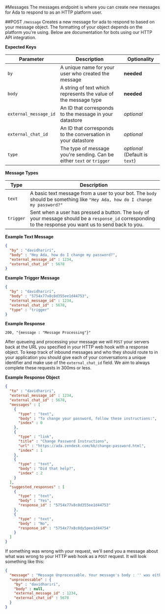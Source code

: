 #Messages
The messages endpoint is where you can create new messages for Ada to respond to as an HTTP platform user.

##POST `/message`
Creates a new message for ada to respond to based on your message object. The formatting of your object depends on the platform you're using. Below are documentation for bots using our HTTP API integration.

**Expected Keys**

Parameter | Description | Optionality
--- | --- | ---
`by` | A unique name for your user who created the message | **needed**
`body` | A string of text which represents the value of the message type | **needed**
`external_message_id` | An ID that corresponds to the message in your datastore | _optional_
`external_chat_id` | An ID that corresponds to the conversation in your datastore | _optional_
`type` | The type of message you're sending. Can be either `text` or `trigger` | _optional_ (Default is `text`)

**Message Types**

Type | Description
--- | ---
`text` | A basic text message from a user to your bot. The `body` should be something like `"Hey Ada, how do I change my password?"`
`trigger` | Sent when a user has pressed a button. The `body` of your message should be a `response_id` corresponding to the response you want us to send back to you.


**Example Text Message**
```json
{  
  "by" : "davidhariri",
  "body" : "Hey Ada, how do I change my password?",
  "external_message_id" : 1234,
  "external_chat_id" : 5678
}
```

**Example Trigger Message**
```json
{  
  "by" : "davidhariri",
  "body" : "5754x77x8c8d355ee1d44753",
  "external_message_id" : 1234,
  "external_chat_id" : 5678,
  "type" : "trigger"
}
```

**Example Response**
```
200, "{message : "Message Processing"}"
```

After queueing and processing your message we will `POST` your servers back at the URL you specified in your HTTP web hook with a response object. To keep track of inbound messages and who they should route to in your application you should give each of your conversations a unique identifier and make use of the `external_chat_id` field. We aim to always complete these requests in 300ms or less.

**Example Response Object**
```json
{
  "to" : "davidhariri",
  "external_message_id" : 1234,
  "external_chat_id" : 5678,
  "messages" : [
    {
      "type" : "text",
      "body" : "To change your password, follow these instructions:",
      "index" : 0
    },
    {
      "type" : "link",
      "title" : "Change Password Instructions",
      "url" : "https://ada.zendesk.com/kb/change-password.html",
      "index" : 1
    },
    {
      "type" : "text",
      "body" : "Did that help?",
      "index" : 2
    }
  ],
  "suggested_responses" : [
    {
      "type" : "text",
      "body" : "Yes",
      "response_id" : "5754x77x8c8d355ee1d44753"
    },
    {
      "type" : "text",
      "body" : "No",
      "response_id" : "5754x77x8c8dy5pee1d44754"
    }
  ]
}
```

If something was wrong with your request, we'll send you a message about what was wrong to your HTTP web hook as a `POST` request. It will look something like this:

```json
{
  "message" : "Message Unprocessable. Your message's body : '' was either too short or not of the right type (String)",
  "unprocessable" : {
    "by" : "davidhariri",
    "body" : null,
    "external_message_id" : 1234,
    "external_chat_id" : 5678
  }
}
```
